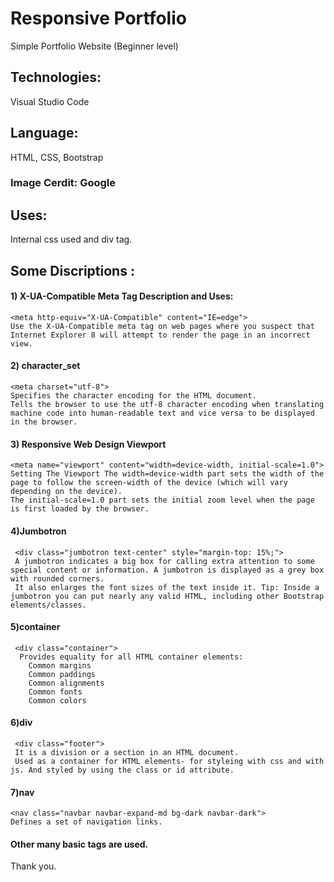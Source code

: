 # Responsive Portfolio
Simple Portfolio Website (Beginner level)


## Technologies: 
   Visual Studio Code
## Language: 
   HTML, CSS, Bootstrap
### Image Cerdit: Google

## Uses:
Internal css used and div tag.

## Some Discriptions :
#### 1) X-UA-Compatible Meta Tag Description and Uses:
    <meta http-equiv="X-UA-Compatible" content="IE=edge"> 
    Use the X-UA-Compatible meta tag on web pages where you suspect that Internet Explorer 8 will attempt to render the page in an incorrect view.
		
#### 2) character_set
    <meta charset="utf-8">
    Specifies the character encoding for the HTML document.
    Tells the browser to use the utf-8 character encoding when translating machine code into human-readable text and vice versa to be displayed in the browser.

#### 3) Responsive Web Design Viewport
    <meta name="viewport" content="width=device-width, initial-scale=1.0">
    Setting The Viewport The width=device-width part sets the width of the page to follow the screen-width of the device (which will vary depending on the device). 
    The initial-scale=1.0 part sets the initial zoom level when the page is first loaded by the browser.
	   
#### 4)Jumbotron
     <div class="jumbotron text-center" style="margin-top: 15%;">
     A jumbotron indicates a big box for calling extra attention to some special content or information. A jumbotron is displayed as a grey box with rounded corners. 
     It also enlarges the font sizes of the text inside it. Tip: Inside a jumbotron you can put nearly any valid HTML, including other Bootstrap elements/classes.
	   
#### 5)container
     <div class="container">
      Provides equality for all HTML container elements:
        Common margins
        Common paddings
        Common alignments
        Common fonts
        Common colors
	
#### 6)div
     <div class="footer">
     It is a division or a section in an HTML document.
     Used as a container for HTML elements- for styleing with css and with js. And styled by using the class or id attribute.

#### 7)nav
    <nav class="navbar navbar-expand-md bg-dark navbar-dark">
    Defines a set of navigation links.
	
#### Other many basic tags are used.

Thank you.
